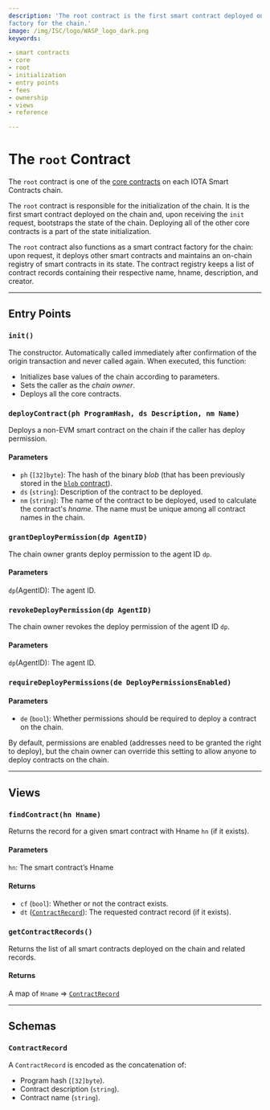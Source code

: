 ```yaml
---
description: 'The root contract is the first smart contract deployed on the chain. It functions as a smart contract
factory for the chain.'
image: /img/ISC/logo/WASP_logo_dark.png
keywords:

- smart contracts
- core
- root
- initialization
- entry points
- fees
- ownership
- views
- reference

---
```


# The `root` Contract

The `root` contract is one of the [core contracts](overview.md) on each IOTA Smart Contracts
chain.

The `root` contract is responsible for the initialization of the chain.
It is the first smart contract deployed on the chain and, upon receiving the `init` request, bootstraps the state of the
chain.
Deploying all of the other core contracts is a part of the state initialization.

The `root` contract also functions as a smart contract factory for the chain: upon request, it deploys other smart
contracts and maintains an on-chain registry of smart contracts in its state.
The contract registry keeps a list of contract records containing their respective name, hname, description, and
creator.

---

## Entry Points

### `init()`

The constructor. Automatically called immediately after confirmation of the origin transaction and never called again.
When executed, this function:

- Initializes base values of the chain according to parameters.
- Sets the caller as the _chain owner_.
- Deploys all the core contracts.

### `deployContract(ph ProgramHash, ds Description, nm Name)`

Deploys a non-EVM smart contract on the chain if the caller has deploy permission.

#### Parameters

- `ph` (`[32]byte`): The hash of the binary _blob_ (that has been previously stored in the [`blob` contract](blob.md)).
- `ds` (`string`): Description of the contract to be deployed.
- `nm` (`string`): The name of the contract to be deployed, used to calculate the
  contract's _hname_. The name must be unique among all contract names in the
  chain.

### `grantDeployPermission(dp AgentID)`

The chain owner grants deploy permission to the agent ID `dp`.

#### Parameters

`dp`(AgentID): The agent ID.

### `revokeDeployPermission(dp AgentID)`

The chain owner revokes the deploy permission of the agent ID `dp`.

#### Parameters

`dp`(AgentID): The agent ID.

### `requireDeployPermissions(de DeployPermissionsEnabled)`

#### Parameters

- `de` (`bool`): Whether permissions should be required to deploy a contract on the chain.

By default, permissions are enabled (addresses need to be granted the right to deploy), but the chain owner can override
this setting to allow anyone to deploy contracts on the chain.

---

## Views

### `findContract(hn Hname)`

Returns the record for a given smart contract with Hname `hn` (if it exists).

#### Parameters

`hn`: The smart contract’s Hname

#### Returns

- `cf` (`bool`): Whether or not the contract exists.
- `dt` ([`ContractRecord`](#contractrecord)): The requested contract record (if it exists).

### `getContractRecords()`

Returns the list of all smart contracts deployed on the chain and related records.

#### Returns

A map of `Hname` => [`ContractRecord`](#contractrecord)

---

## Schemas

### `ContractRecord`

A `ContractRecord` is encoded as the concatenation of:

- Program hash (`[32]byte`).
- Contract description (`string`).
- Contract name (`string`).
